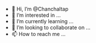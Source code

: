 - 👋 Hi, I’m @Chanchaltap
- 👀 I’m interested in ...
- 🌱 I’m currently learning ...
- 💞️ I’m looking to collaborate on ...
- 📫 How to reach me ...

<!---
Chanchaltap/Chanchaltap is a ✨ special ✨ repository because its `README.md` (this file) appears on your GitHub profile.
You can click the Preview link to take a look at your changes.
--->
